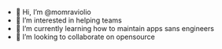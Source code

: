 - 👋 Hi, I’m @momraviolio
- 👀 I’m interested in helping teams
- 🌱 I’m currently learning how to maintain apps sans engineers
- 💞️ I’m looking to collaborate on opensource


<!---
momraviolio/momraviolio is a ✨ special ✨ repository because its `README.md` (this file) appears on your GitHub profile.
You can click the Preview link to take a look at your changes.
--->
